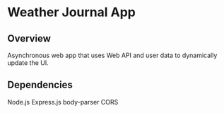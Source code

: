 # Weather Journal App

## Overview
Asynchronous web app that uses Web API and user data to dynamically update the UI.
## Dependencies
Node.js
Express.js
body-parser
CORS
